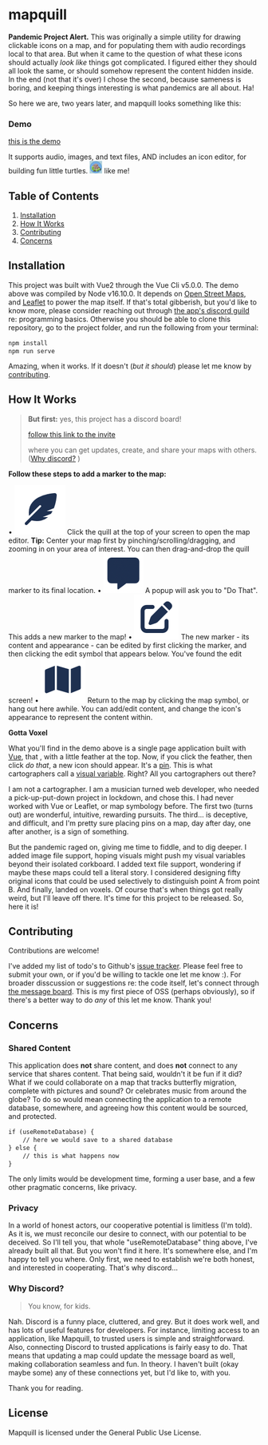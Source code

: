 # mapquill

**Pandemic Project Alert.** This was originally a simple utility for drawing clickable icons on a map, and for populating them with audio recordings local to that area. But when it came to the question of what these icons should actually *look like* things got complicated. I figured either they should all look the same, or should somehow represent the content hidden inside. In the end (not that it's over) I chose the second, because sameness is boring, and keeping things interesting is what pandemics are all about. Ha!

So here we are, two years later, and mapquill looks something like this:

### Demo

[this is the demo][demo]

It supports audio, images, and text files, AND includes an icon editor, for building fun little turtles. <img src="/public/image-turtle.png" width="25" height="25"> like me!

## Table of Contents

1. [Installation](#installation)
2. [How It Works](#how-it-works)
3. [Contributing](#contributing)
4. [Concerns](#concerns)

## Installation

This project was built with Vue2 through the Vue Cli v5.0.0. The demo above was compiled by Node v16.10.0. It depends on [Open Street Maps][osm], and [Leaflet][leaflet] to power the map itself. If that's total gibberish, but you'd like to know more, please consider reaching out through [the app's discord guild][invite] re: programming basics. Otherwise you should be able to clone this repository, go to the project folder, and run the following from your terminal:

```
npm install
npm run serve
```

Amazing, when it works. If it doesn't (*but it should*) please let me know by [contributing](#contributing).

## How It Works

> **But first:** 
> yes, this project has a discord board!
>
> [follow this link to the invite][invite] 
>
> where you can get updates, create, and share your maps with others. \([Why discord?](#why-discord) \)

**Follow these steps to add a marker to the map:**

• ![quill icon](/public/icon-feather.png) Click the quill at the top of your screen to open the map editor. **Tip:** Center your map first by pinching/scrolling/dragging, and zooming in on your area of interest. You can then drag-and-drop the quill marker to its final location.
• ![popup icon](/public/icon-popup.png) A popup will ask you to "Do That". This adds a new marker to the map!
• ![edit icon](/public/icon-edit.png) The new marker - its content and appearance - can be edited by first clicking the marker, and then clicking the edit symbol that appears below. You've found the edit screen!
• ![map icon](/public/icon-map.png) Return to the map by clicking the map symbol, or hang out here awhile. You can add/edit content, and change the icon's appearance to represent the content within.

**Gotta Voxel**

What you'll find in the demo above is a single page application built with [Vue][vue], that , with a little feather at the top. Now, if you click the feather, then click *do that*, a new icon should appear. It's a [pin][fontawesome]. This is what cartographers call a [visual variable][axis map tutorial]. Right? All you cartographers out there?

I am not a cartographer. I am a musician turned web developer, who needed a pick-up-put-down project in lockdown, and chose this. I had never worked with Vue or Leaflet, or map symbology before. The first two (turns out) are wonderful, intuitive, rewarding pursuits. The third... is deceptive, and difficult, and I'm pretty sure placing pins on a map, day after day, one after another, is a sign of something.

But the pandemic raged on, giving me time to fiddle, and to dig deeper. I added image file support, hoping visuals might push my visual variables beyond their isolated corkboard. I added text file support, wondering if maybe these maps could tell a literal story. I considered designing fifty original icons that could be used selectively to distinguish point A from point B. And finally, landed on voxels. Of course that's when things got really weird, but I'll leave off there. It's time for this project to be released. So, here it is!

## Contributing

Contributions are welcome!

I've added my list of todo's to Github's [issue tracker][issues]. Please feel free to submit your own, or if you'd be willing to tackle one let me know :). For broader disscussion or suggestions re: the code itself, let's connect through [the message board][invite]. This is my first piece of OSS (perhaps obviously), so if there's a better way to do *any* of this let me know. Thank you!

## Concerns

### Shared Content

This application does **not** share content, and does **not** connect to any service that shares content. That being said, wouldn't it be fun if it did? What if we could collaborate on a map that tracks butterfly migration, complete with pictures and sound? Or celebrates music from around the globe? To do so would mean connecting the application to a remote database, somewhere, and agreeing how this content would be sourced, and protected. 

```
if (useRemoteDatabase) {
    // here we would save to a shared database
} else {
    // this is what happens now
}
```

The only limits would be development time, forming a user base, and a few other pragmatic concerns, like privacy. 

### Privacy

In a world of honest actors, our cooperative potential is limitless (I'm told). As it is, we must reconcile our desire to connect, with our potential to be deceived. So I'll tell you, that whole "useRemoteDatabase" thing above, I've already built all that. But you won't find it here. It's somewhere else, and I'm happy to tell you where. Only first, we need to establish we're both honest, and interested in cooperating. That's why discord...

### Why Discord?

> You know, for kids.

Nah. Discord is a funny place, cluttered, and grey. But it does work well, and has lots of useful features for developers. For instance, limiting access to an application, like Mapquill, to trusted users is simple and straightforward. Also, connecting Discord to trusted applications is fairly easy to do. That means that updating a map could update the message board as well, making collaboration seamless and fun. In theory. I haven't built (okay maybe some) any of these connections yet, but I'd like to, with you.

Thank you for reading.

## License

Mapquill is licensed under the General Public Use License.

[demo]: https://tradbot.com/demo/dist/#/demo
[invite]: https://discord.gg/Nu5YuwTd9K
[issues]: https://github.com/idsquid/mapquill/issues
[vue]: https://vuejs.org/
[osm]: https://www.openstreetmap.org/about
[leaflet]: https://leafletjs.com/
[fontawesome]: https://fontawesome.com/v5/icons/map-pin?s=solid
[axis map tutorial]: https://www.axismaps.com/guide/visual-variables#:~:text=Visual%20variables%20are%20%E2%80%9Cthe%20differences,graphic%20symbols%20can%20be%20distinguished.